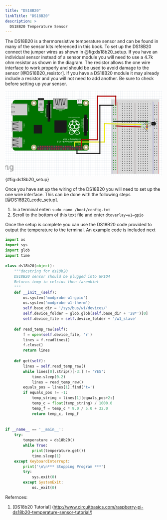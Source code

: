 ```yaml
---
title: "DS18B20"
linkTitle: "DS18B20"
description: >
  DS18B20 Temperature Sensor
---
```


The DS18B20 is a thermoresistive temperature sensor and can be found
in many of the sensor kits referenced in this book.  To set up the
DS18B20 connect the jumper wires as shown in @fig:ds18b20_setup.  If
you have an individual sensor instead of a sensor module you will need
to use a 4.7k ohm resistor as shown in the diagram.  The resistor
allows the one wire interface to work properly and should be used to
avoid damage to the sensor [@DS18B20_resistor].  If you have a DS18B20
module it may already include a resistor and you will not need to add
another.  Be sure to check before setting up your sensor.

![DS18B20 Setup](DS18B20_setup.png){#fig:ds18b20_setup}

Once you have set up the wiring of the DS18B20 you will need to set up
the one wire interface.  This can be done with the following steps
[@DS18B20_code_setup].

1. In a terminal enter:  ``` sudo nano /boot/config.txt ```
2. Scroll to the bottom of this text file and enter ``` dtoverlay=w1–gpio ```

Once the setup is complete you can use the DS18B20 code provided to
output the temperature to the terminal. An example code is included
next

```python
import os
import sys
import glob
import time

class ds18b20(object):
	"""docstring for ds18b20
	DS18B20 sensor should be plugged into GPIO4
	Returns temp in celcius then farenhiet
	"""
	def __init__(self):
		os.system('modprobe w1-gpio')
		os.system('modprobe w1-therm')
		self.base_dir = '/sys/bus/w1/devices/'
		self.device_folder = glob.glob(self.base_dir + '28*')[0]
		self.device_file = self.device_folder + '/w1_slave'

	def read_temp_raw(self):
		f = open(self.device_file, 'r')
		lines = f.readlines()
		f.close()
		return lines

	def get(self):
		lines = self.read_temp_raw()
		while lines[0].strip()[-3:] != 'YES':
			time.sleep(0.2)
			lines = read_temp_raw()
		equals_pos = lines[1].find('t=')
		if equals_pos != -1:
			temp_string = lines[1][equals_pos+2:]
			temp_c = float(temp_string) / 1000.0
			temp_f = temp_c * 9.0 / 5.0 + 32.0
			return temp_c, temp_f
		

if __name__ == '__main__':
	try:
		temperature = ds18b20()
		while True:
			print(temperature.get())
			time.sleep(1)
	except KeyboardInterrupt:
		print('\n\n*** Stopping Program ***')
		try:
			sys.exit(0)
		except SystemExit:
			os._exit(0)
```

Refernces:

1. [DS18b20 Tutorial] (http://www.circuitbasics.com/raspberry-pi-ds18b20-temperature-sensor-tutorial/)
